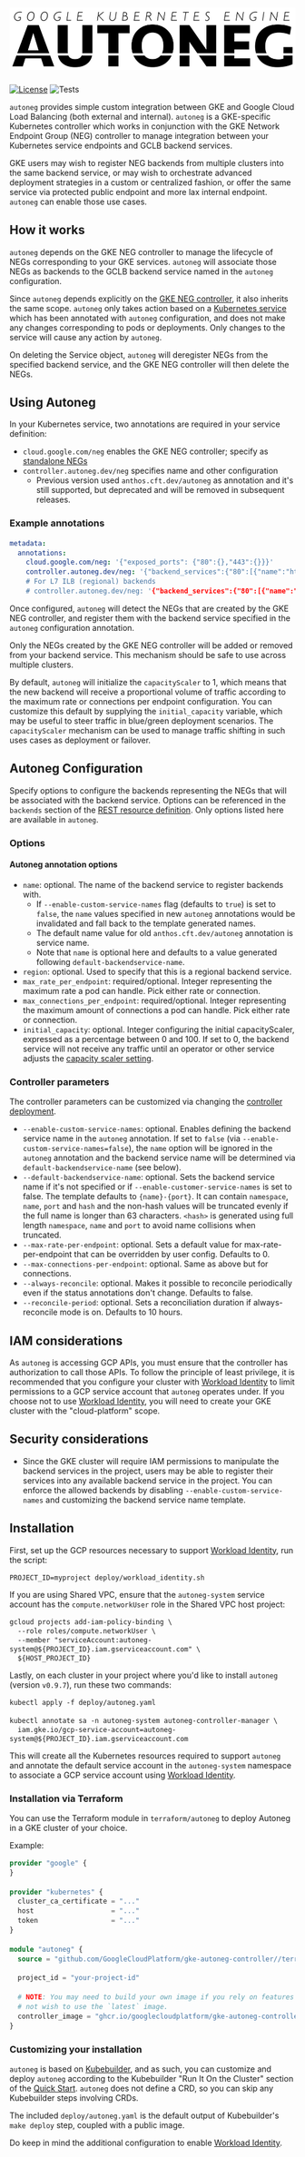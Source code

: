 # ![Autoneg GKE controller](assets/img/autoneg.png)

[![License](https://img.shields.io/badge/License-Apache_2.0-blue.svg)](https://opensource.org/licenses/Apache-2.0) ![Tests](https://github.com/GoogleCloudPlatform/gke-autoneg-controller/actions/workflows/tests.yml/badge.svg)

`autoneg` provides simple custom integration between GKE and Google Cloud Load Balancing (both external and internal). 
`autoneg` is a GKE-specific Kubernetes controller which works in conjunction with the GKE Network Endpoint Group (NEG) 
controller to manage integration between your Kubernetes service endpoints and GCLB backend services.

GKE users may wish to register NEG backends from multiple clusters into the same backend service, or may wish to 
orchestrate advanced deployment strategies in a custom or centralized fashion, or offer the same service via protected 
public endpoint and more lax internal endpoint. `autoneg` can enable those use cases.

## How it works

`autoneg` depends on the GKE NEG controller to manage the lifecycle of NEGs corresponding to your GKE services. 
`autoneg` will associate those NEGs as backends to the GCLB backend service named in the `autoneg` configuration.

Since `autoneg` depends explicitly on the [GKE NEG controller](https://cloud.google.com/kubernetes-engine/docs/how-to/standalone-neg), it 
also inherits the same scope. `autoneg` only takes action based on a [Kubernetes service](https://kubernetes.io/docs/concepts/services-networking/service/)
which has been annotated with `autoneg` configuration, and does not make any changes corresponding to pods or deployments. Only 
changes to the service will cause any action by `autoneg`.

On deleting the Service object, `autoneg` will deregister NEGs from the specified backend service, and the GKE 
NEG controller will then delete the NEGs.

## Using Autoneg

In your Kubernetes service, two annotations are required in your service definition:

* `cloud.google.com/neg` enables the GKE NEG controller; specify as [standalone NEGs](https://cloud.google.com/kubernetes-engine/docs/how-to/standalone-neg)
* `controller.autoneg.dev/neg` specifies name and other configuration
   * Previous version used `anthos.cft.dev/autoneg` as annotation and it's still supported, but deprecated and will be removed in subsequent releases.

### Example annotations
```yaml
metadata:
  annotations:
    cloud.google.com/neg: '{"exposed_ports": {"80":{},"443":{}}}'
    controller.autoneg.dev/neg: '{"backend_services":{"80":[{"name":"http-be","max_rate_per_endpoint":100}],"443":[{"name":"https-be","max_connections_per_endpoint":1000}]}}
    # For L7 ILB (regional) backends 
    # controller.autoneg.dev/neg: '{"backend_services":{"80":[{"name":"http-be","region":"europe-west4","max_rate_per_endpoint":100}],"443":[{"name":"https-be","region":"europe-west4","max_connections_per_endpoint":1000}]}}
```

Once configured, `autoneg` will detect the NEGs that are created by the GKE NEG controller, and register them with the backend 
service specified in the `autoneg` configuration annotation.

Only the NEGs created by the GKE NEG controller will be added or removed from your backend service. This mechanism should be safe to 
use across multiple clusters.

By default, `autoneg` will initialize the `capacityScaler` to 1, which means that the new backend will receive a proportional volume
of traffic according to the maximum rate or connections per endpoint configuration. You can customize this default by supplying
the `initial_capacity` variable, which may be useful to steer traffic in blue/green deployment scenarios. The `capacityScaler` mechanism can be used to manage traffic shifting in such uses cases as deployment or failover.

## Autoneg Configuration

Specify options to configure the backends representing the NEGs that will be associated with the backend service. Options can be referenced in the `backends` section of the [REST resource definition](https://cloud.google.com/compute/docs/reference/rest/v1/backendServices). Only options listed here are available in `autoneg`.

### Options

#### Autoneg annotation options

* `name`: optional. The name of the backend service to register backends with.
   * If `--enable-custom-service-names` flag (defaults to `true`) is set to `false`, the `name` values specified in new `autoneg` annotations 
     would be invalidated and fall back to the template generated names.
   * The default name value for old `anthos.cft.dev/autoneg` annotation is service name.
   * Note that `name` is optional here and defaults to a value generated following `default-backendservice-name`. 
* `region`: optional. Used to specify that this is a regional backend service.
* `max_rate_per_endpoint`: required/optional. Integer representing the maximum rate a pod can handle. Pick either rate or connection.
* `max_connections_per_endpoint`: required/optional. Integer representing the maximum amount of connections a pod can handle. Pick either rate or connection.
* `initial_capacity`: optional. Integer configuring the initial capacityScaler, expressed as a percentage between 0 and 100. If set to 0, the backend service will not receive any traffic until an operator or other service adjusts the [capacity scaler setting](https://cloud.google.com/load-balancing/docs/backend-service#capacity_scaler).

### Controller parameters

The controller parameters can be customized via changing the [controller deployment](https://github.com/GoogleCloudPlatform/gke-autoneg-controller/blob/master/deploy/autoneg.yaml#L217).

* `--enable-custom-service-names`: optional. Enables defining the backend service name in the `autoneg` annotation. If set to `false` (via 
  `--enable-custom-service-names=false`), the `name` option will be ignored in the `autoneg` annotation and the backend service name will
  be determined via `default-backendservice-name` (see below).
* `--default-backendservice-name`: optional. Sets the backend service name if it's not specified or if `--enable-customer-service-names` is set 
  to false. The template defaults to `{name}-{port}`. It can contain `namespace`, `name`, `port` and `hash` and the non-hash values will be 
  truncated evenly if the full name is longer than 63 characters. `<hash>` is generated using full length `namespace`, `name` and 
  `port` to avoid name collisions when truncated.
* `--max-rate-per-endpoint`: optional. Sets a default value for max-rate-per-endpoint that can be overridden by user config. Defaults to 0.
* `--max-connections-per-endpoint`: optional. Same as above but for connections.
* `--always-reconcile`: optional. Makes it possible to reconcile periodically even if the status annotations don't change. Defaults to false.
* `--reconcile-period`: optional. Sets a reconciliation duration if always-reconcile mode is on. Defaults to 10 hours.

## IAM considerations

As `autoneg` is accessing GCP APIs, you must ensure that the controller has authorization to call those APIs. 
To follow the principle of least privilege, it is recommended that you configure your cluster with 
[Workload Identity](https://cloud.google.com/kubernetes-engine/docs/how-to/workload-identity) to limit 
permissions to a GCP service account that `autoneg` operates under. 
If you choose not to use [Workload Identity](https://cloud.google.com/kubernetes-engine/docs/how-to/workload-identity), 
you will need to create your GKE cluster with the "cloud-platform" scope.

## Security considerations

* Since the GKE cluster will require IAM permissions to manipulate the backend services in the project, 
  users may be able to register their services into any available backend service in the project. You 
  can enforce the allowed backends by disabling `--enable-custom-service-names` and customizing the 
  backend service name template.

## Installation

First, set up the GCP resources necessary to support [Workload Identity](https://cloud.google.com/kubernetes-engine/docs/how-to/workload-identity), 
run the script:
```
PROJECT_ID=myproject deploy/workload_identity.sh
```
If you are using Shared VPC, ensure that the `autoneg-system` service account has the `compute.networkUser` role in the Shared VPC host project:
```
gcloud projects add-iam-policy-binding \
  --role roles/compute.networkUser \
  --member "serviceAccount:autoneg-system@${PROJECT_ID}.iam.gserviceaccount.com" \
  ${HOST_PROJECT_ID}
```

Lastly, on each cluster in your project where you'd like to install `autoneg` (version `v0.9.7`), run these two commands:
```
kubectl apply -f deploy/autoneg.yaml

kubectl annotate sa -n autoneg-system autoneg-controller-manager \
  iam.gke.io/gcp-service-account=autoneg-system@${PROJECT_ID}.iam.gserviceaccount.com
```
This will create all the Kubernetes resources required to support `autoneg` and annotate the default service account in the `autoneg-system` namespace to associate a GCP service account using [Workload Identity](https://cloud.google.com/kubernetes-engine/docs/how-to/workload-identity). 

### Installation via Terraform

You can use the Terraform module in `terraform/autoneg` to deploy Autoneg in a GKE cluster of your choice.

Example:

```tf
provider "google" {
}

provider "kubernetes" {
  cluster_ca_certificate = "..."
  host                   = "..."
  token                  = "..."
}

module "autoneg" {
  source = "github.com/GoogleCloudPlatform/gke-autoneg-controller//terraform/autoneg"

  project_id = "your-project-id"
  
  # NOTE: You may need to build your own image if you rely on features merged between releases, and do
  # not wish to use the `latest` image.
  controller_image = "ghcr.io/googlecloudplatform/gke-autoneg-controller/gke-autoneg-controller:v1.0.0"
}
```

### Customizing your installation

`autoneg` is based on [Kubebuilder](https://kubebuilder.io), and as such, you can customize and 
deploy `autoneg` according to the Kubebuilder "Run It On the Cluster" section of the 
[Quick Start](https://kubebuilder.io/quick-start.html#run-it-on-the-cluster). `autoneg` does not define
 a CRD, so you can skip any Kubebuilder steps involving CRDs.

The included `deploy/autoneg.yaml` is the default output of Kubebuilder's `make deploy` step, 
coupled with a public image.

Do keep in mind the additional configuration to enable [Workload Identity](https://cloud.google.com/kubernetes-engine/docs/how-to/workload-identity).
